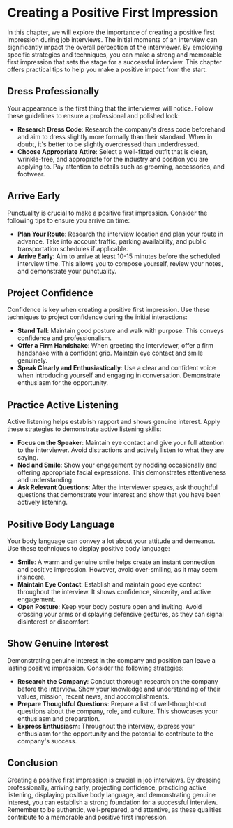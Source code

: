 Creating a Positive First Impression
=============================================

In this chapter, we will explore the importance of creating a positive first impression during job interviews. The initial moments of an interview can significantly impact the overall perception of the interviewer. By employing specific strategies and techniques, you can make a strong and memorable first impression that sets the stage for a successful interview. This chapter offers practical tips to help you make a positive impact from the start.

Dress Professionally
--------------------

Your appearance is the first thing that the interviewer will notice. Follow these guidelines to ensure a professional and polished look:

* **Research Dress Code**: Research the company's dress code beforehand and aim to dress slightly more formally than their standard. When in doubt, it's better to be slightly overdressed than underdressed.
* **Choose Appropriate Attire**: Select a well-fitted outfit that is clean, wrinkle-free, and appropriate for the industry and position you are applying to. Pay attention to details such as grooming, accessories, and footwear.

Arrive Early
------------

Punctuality is crucial to make a positive first impression. Consider the following tips to ensure you arrive on time:

* **Plan Your Route**: Research the interview location and plan your route in advance. Take into account traffic, parking availability, and public transportation schedules if applicable.
* **Arrive Early**: Aim to arrive at least 10-15 minutes before the scheduled interview time. This allows you to compose yourself, review your notes, and demonstrate your punctuality.

Project Confidence
------------------

Confidence is key when creating a positive first impression. Use these techniques to project confidence during the initial interactions:

* **Stand Tall**: Maintain good posture and walk with purpose. This conveys confidence and professionalism.
* **Offer a Firm Handshake**: When greeting the interviewer, offer a firm handshake with a confident grip. Maintain eye contact and smile genuinely.
* **Speak Clearly and Enthusiastically**: Use a clear and confident voice when introducing yourself and engaging in conversation. Demonstrate enthusiasm for the opportunity.

Practice Active Listening
-------------------------

Active listening helps establish rapport and shows genuine interest. Apply these strategies to demonstrate active listening skills:

* **Focus on the Speaker**: Maintain eye contact and give your full attention to the interviewer. Avoid distractions and actively listen to what they are saying.
* **Nod and Smile**: Show your engagement by nodding occasionally and offering appropriate facial expressions. This demonstrates attentiveness and understanding.
* **Ask Relevant Questions**: After the interviewer speaks, ask thoughtful questions that demonstrate your interest and show that you have been actively listening.

Positive Body Language
----------------------

Your body language can convey a lot about your attitude and demeanor. Use these techniques to display positive body language:

* **Smile**: A warm and genuine smile helps create an instant connection and positive impression. However, avoid over-smiling, as it may seem insincere.
* **Maintain Eye Contact**: Establish and maintain good eye contact throughout the interview. It shows confidence, sincerity, and active engagement.
* **Open Posture**: Keep your body posture open and inviting. Avoid crossing your arms or displaying defensive gestures, as they can signal disinterest or discomfort.

Show Genuine Interest
---------------------

Demonstrating genuine interest in the company and position can leave a lasting positive impression. Consider the following strategies:

* **Research the Company**: Conduct thorough research on the company before the interview. Show your knowledge and understanding of their values, mission, recent news, and accomplishments.
* **Prepare Thoughtful Questions**: Prepare a list of well-thought-out questions about the company, role, and culture. This showcases your enthusiasm and preparation.
* **Express Enthusiasm**: Throughout the interview, express your enthusiasm for the opportunity and the potential to contribute to the company's success.

Conclusion
----------

Creating a positive first impression is crucial in job interviews. By dressing professionally, arriving early, projecting confidence, practicing active listening, displaying positive body language, and demonstrating genuine interest, you can establish a strong foundation for a successful interview. Remember to be authentic, well-prepared, and attentive, as these qualities contribute to a memorable and positive first impression.
